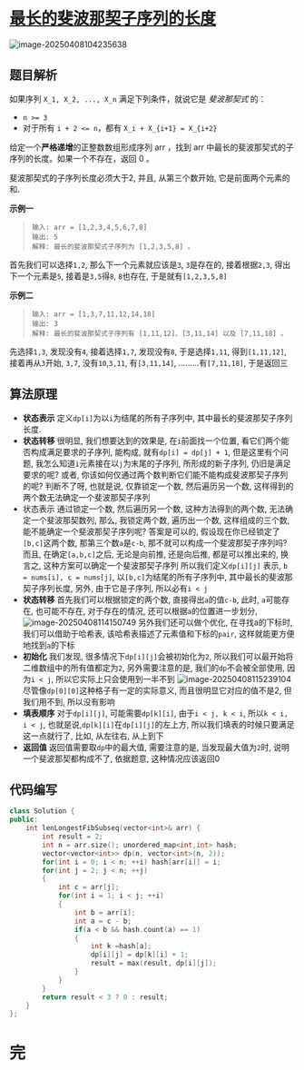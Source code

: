 # [最长的斐波那契子序列的长度](https://leetcode.cn/problems/length-of-longest-fibonacci-subsequence)

![image-20250408104235638](https://md-wind.oss-cn-nanjing.aliyuncs.com/md/20250408104235759.png)

## 题目解析

如果序列 `X_1, X_2, ..., X_n` 满足下列条件，就说它是 *斐波那契式* 的：

- `n >= 3`
- 对于所有 `i + 2 <= n`，都有 `X_i + X_{i+1} = X_{i+2}`

给定一个**严格递增**的正整数数组形成序列 arr ，找到 arr 中最长的斐波那契式的子序列的长度。如果一个不存在，返回 0 。

斐波那契式的子序列长度必须大于2, 并且, 从第三个数开始, 它是前面两个元素的和.

**示例一**

>```
>输入: arr = [1,2,3,4,5,6,7,8]
>输出: 5
>解释: 最长的斐波那契式子序列为 [1,2,3,5,8] 。
>```

首先我们可以选择`1,2`, 那么下一个元素就应该是`3`, `3`是存在的, 接着根据`2,3`, 得出下一个元素是`5`, 接着是`3,5`得`8`, `8`也存在, 于是就有`[1,2,3,5,8]`

**示例二**

>```
>输入: arr = [1,3,7,11,12,14,18]
>输出: 3
>解释: 最长的斐波那契式子序列有 [1,11,12]、[3,11,14] 以及 [7,11,18] 。
>```

先选择`1,3`, 发现没有`4`, 接着选择`1,7`, 发现没有`8`, 于是选择`1,11`, 得到`[1,11,12]`, 接着再从`3`开始, `3,7`, 没有`10`,`3,11`, 有`[3,11,14]`, .........有`[7,11,18]`, 于是返回三

## 算法原理

- **状态表示**
  定义`dp[i]`为以`i`为结尾的所有子序列中, 其中最长的斐波那契子序列长度.
- **状态转移**
  很明显, 我们想要达到的效果是, 在`i`前面找一个位置, 看它们两个能否构成满足要求的子序列, 能构成, 就有`dp[i] = dp[j] + 1`, 但是这里有个问题, 我怎么知道`i`元素接在以`j`为末尾的子序列, 所形成的新子序列, 仍旧是满足要求的呢? 或者, 你该如何仅通过两个数判断它们能不能构成斐波那契子序列的呢? 判断不了呀, 也就是说, 仅靠锁定一个数, 然后遍历另一个数, 这样得到的两个数无法确定一个斐波那契子序列
- 状态表示
  通过锁定一个数, 然后遍历另一个数, 这种方法得到的两个数, 无法确定一个斐波那契数列, 那么, 我锁定两个数, 遍历出一个数, 这样组成的三个数, 能不能确定一个斐波那契子序列呢? 答案是可以的, 假设现在你已经锁定了`[b,c]`这两个数, 那第三个数`a`是`c-b`, 那不就可以构成一个斐波那契子序列吗? 而且, 在确定`[a,b,c]`之后, 无论是向前推, 还是向后推, 都是可以推出来的, 换言之, 这种方案可以确定一个斐波那契子序列
  所以我们定义`dp[i][j]` 表示, `b = nums[i], c = nums[j]`, 以`[b,c]`为结尾的所有子序列中, 其中最长的斐波那契子序列长度, 另外, 由于它是子序列, 所以必有`i < j`
- **状态转移**
  首先我们可以根据锁定的两个数, 直接得出`a`的值`c-b`, 此时, `a`可能存在, 也可能不存在, 对于存在的情况, 还可以根据`a`的位置进一步划分,![image-20250408114150749](https://md-wind.oss-cn-nanjing.aliyuncs.com/md/20250408114151002.png)
  另外我们还可以做个优化, 在寻找a的下标时, 我们可以借助于哈希表, 该哈希表描述了元素值和下标的`pair`, 这样就能更方便地找到`a`的下标
- **初始化**
  我们发现, 很多情况下`dp[i][j]`会被初始化为`2`, 所以我们可以最开始将二维数组中的所有值都定为`2`, 另外需要注意的是, 我们的`dp`不会被全部使用, 因为`i < j`, 所以它实际上只会使用到一半不到
  ![image-20250408115239104](https://md-wind.oss-cn-nanjing.aliyuncs.com/md/20250408115239158.png)
  尽管像`dp[0][0]`这种格子有一定的实际意义, 而且很明显它对应的值不是2, 但我们用不到, 所以没有影响
- **填表顺序**
  对于`dp[i][j]`, 可能需要`dp[k][i]`, 由于`i < j, k < i`, 所以`k < i, i < j`, 也就是说,`dp[k][i]`在`dp[i][j]`的左上方, 所以我们填表的时候只要满足这一点就行了, 比如, 从左往右, 从上到下
- **返回值**
  返回值需要取`dp`中的最大值, 需要注意的是, 当发现最大值为`2`时, 说明一个斐波那契都构成不了, 依据题意, 这种情况应该返回0

## 代码编写

```cpp
class Solution {
public:
    int lenLongestFibSubseq(vector<int>& arr) {
        int result = 2;
        int n = arr.size(); unordered_map<int,int> hash;
        vector<vector<int>> dp(n, vector<int>(n, 2));
        for(int i = 0; i < n; ++i) hash[arr[i]] = i;
        for(int j = 2; j < n; ++j)
        {
            int c = arr[j];
            for(int i = 1; i < j; ++i)
            {
                int b = arr[i];
                int a = c - b;
                if(a < b && hash.count(a) == 1)
                {
                    int k =hash[a];
                    dp[i][j] = dp[k][i] + 1;
                    result = max(result, dp[i][j]);
                }
            }
        }
        return result < 3 ? 0 : result;
    }
};
```

# 完